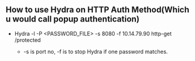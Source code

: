 ## How to use Hydra on HTTP Auth Method(Which u would call popup authentication)
- Hydra -l <USER> -P <PASSWORD_FILE> -s 8080 -f 10.14.79.90 http-get /protected

    - -s is port no, -f is to stop Hydra if one password matches.